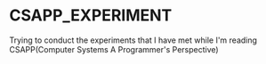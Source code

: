 # CSAPP_EXPERIMENT
Trying to conduct the experiments that I have met while I'm reading CSAPP(Computer Systems A Programmer's Perspective)
